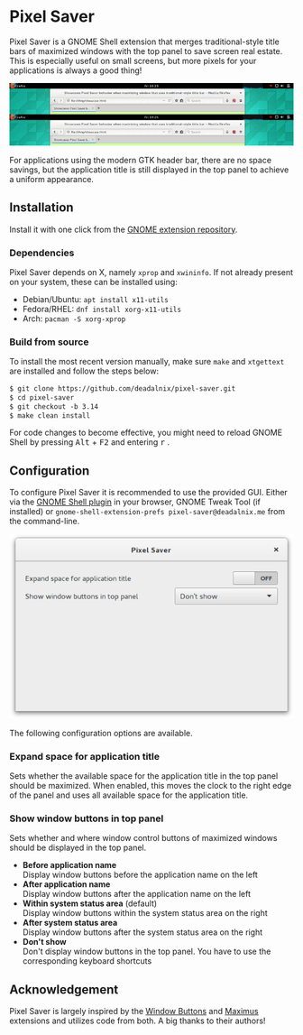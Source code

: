 Pixel Saver
===========

Pixel Saver is a GNOME Shell extension that merges traditional-style title bars of maximized windows with the top panel to save screen real estate. This is especially useful on small screens, but more pixels for your applications is always a good thing!

[![Showcase Pixel Saver](showcase.gif "Pixel Saver Showcase")](https://raw.github.com/marcohu/pixel-saver/3.14/showcase.mp4)

For applications using the modern GTK header bar, there are
no space savings, but the application title is still displayed in the top panel to achieve a uniform appearance.


Installation
------------

Install it with one click from the [GNOME extension repository](https://extensions.gnome.org/extension/723/pixel-saver/).

### Dependencies

Pixel Saver depends on X, namely `xprop` and `xwininfo`. If not already present on your system, these can be installed using:

* Debian/Ubuntu: `apt install x11-utils`
* Fedora/RHEL: `dnf install xorg-x11-utils`
* Arch: `pacman -S xorg-xprop`

### Build from source

To install the most recent version manually, make sure `make` and
`xtgettext` are installed and follow the steps below:

    $ git clone https://github.com/deadalnix/pixel-saver.git
    $ cd pixel-saver
    $ git checkout -b 3.14
    $ make clean install

For code changes to become effective, you might need to reload GNOME Shell by pressing <kbd>Alt</kbd> + <kbd>F2</kbd> and entering <kbd>r</kbd> .


Configuration
-------------

To configure Pixel Saver it is recommended to use the provided GUI. Either via the
[GNOME Shell plugin](https://extensions.gnome.org/local/) in your browser, GNOME Tweak Tool (if installed)
or `gnome-shell-extension-prefs pixel-saver@deadalnix.me` from the command-line.

![Preferences GUI](prefs.png "Pixel Saver Preferences")

The following configuration options are available.

### Expand space for application title

Sets whether the available space for the application title in the top panel should be maximized. When enabled, this moves the clock to the right edge of the panel and uses all available space for the application title.

### Show window buttons in top panel

Sets whether and where window control buttons of maximized windows should be displayed in the top panel.

* **Before application name**  
	Display window buttons before the application name on the left
* **After application name**  
  Display window buttons after the application name on the left
* **Within system status area** (default)  
	Display window buttons within the system status area on the right
* **After system status area**  
  Display window buttons after the system status area on the right
* **Don't show**  
	Don't display window buttons in the top panel. You have to use the corresponding keyboard shortcuts


Acknowledgement
---------------

Pixel Saver is largely inspired by the [Window Buttons](https://github.com/mathematicalcoffee/Gnome-Shell-Window-Buttons-Extension)
and [Maximus](https://bitbucket.org/mathematicalcoffee/maximus-gnome-shell-extension) extensions
and utilizes code from both. A big thanks to their authors!
